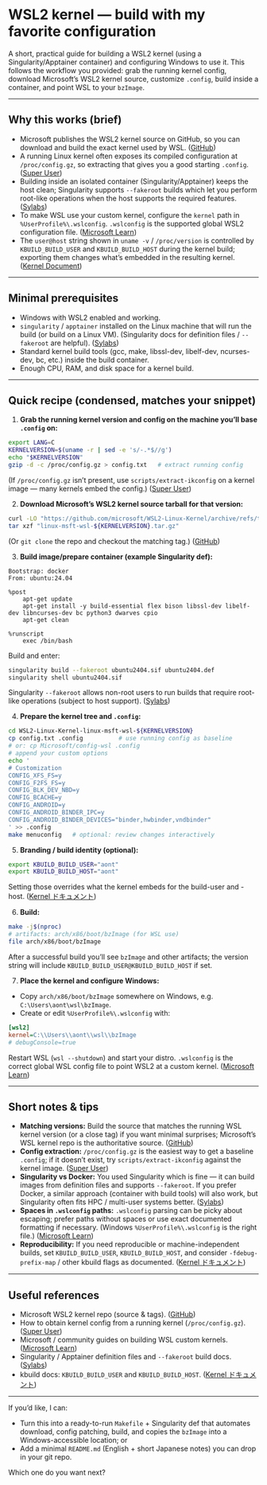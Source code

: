 # WSL2 kernel — build with my favorite configuration

A short, practical guide for building a WSL2 kernel (using a Singularity/Apptainer container) and configuring Windows to use it. This follows the workflow you provided: grab the running kernel config, download Microsoft’s WSL2 kernel source, customize `.config`, build inside a container, and point WSL to your `bzImage`.

---

## Why this works (brief)

* Microsoft publishes the WSL2 kernel source on GitHub, so you can download and build the exact kernel used by WSL. ([GitHub][1])
* A running Linux kernel often exposes its compiled configuration at `/proc/config.gz`, so extracting that gives you a good starting `.config`. ([Super User][2])
* Building inside an isolated container (Singularity/Apptainer) keeps the host clean; Singularity supports `--fakeroot` builds which let you perform root-like operations when the host supports the required features. ([Sylabs][3])
* To make WSL use your custom kernel, configure the `kernel` path in `%UserProfile%\.wslconfig`. `.wslconfig` is the supported global WSL2 configuration file. ([Microsoft Learn][4])
* The `user@host` string shown in `uname -v` / `/proc/version` is controlled by `KBUILD_BUILD_USER` and `KBUILD_BUILD_HOST` during the kernel build; exporting them changes what’s embedded in the resulting kernel. ([Kernel Document][5])

---

## Minimal prerequisites

* Windows with WSL2 enabled and working.
* `singularity` / `apptainer` installed on the Linux machine that will run the build (or build on a Linux VM). (Singularity docs for definition files / `--fakeroot` are helpful). ([Sylabs][3])
* Standard kernel build tools (gcc, make, libssl-dev, libelf-dev, ncurses-dev, bc, etc.) inside the build container.
* Enough CPU, RAM, and disk space for a kernel build.

---

## Quick recipe (condensed, matches your snippet)

1. **Grab the running kernel version and config on the machine you’ll base `.config` on:**

```bash
export LANG=C
KERNELVERSION=$(uname -r | sed -e 's/-.*$//g')
echo "$KERNELVERSION"
gzip -d -c /proc/config.gz > config.txt   # extract running config
```

(If `/proc/config.gz` isn’t present, use `scripts/extract-ikconfig` on a kernel image — many kernels embed the config.) ([Super User][2])

2. **Download Microsoft’s WSL2 kernel source tarball for that version:**

```bash
curl -LO "https://github.com/microsoft/WSL2-Linux-Kernel/archive/refs/tags/linux-msft-wsl-${KERNELVERSION}.tar.gz"
tar xzf "linux-msft-wsl-${KERNELVERSION}.tar.gz"
```

(Or `git clone` the repo and checkout the matching tag.) ([GitHub][1])

3. **Build image/prepare container (example Singularity def):**

```text
Bootstrap: docker
From: ubuntu:24.04

%post
    apt-get update
    apt-get install -y build-essential flex bison libssl-dev libelf-dev libncurses-dev bc python3 dwarves cpio
    apt-get clean

%runscript
    exec /bin/bash
```

Build and enter:

```bash
singularity build --fakeroot ubuntu2404.sif ubuntu2404.def
singularity shell ubuntu2404.sif
```

Singularity `--fakeroot` allows non-root users to run builds that require root-like operations (subject to host support). ([Sylabs][3])

4. **Prepare the kernel tree and `.config`:**

```bash
cd WSL2-Linux-Kernel-linux-msft-wsl-${KERNELVERSION}
cp config.txt .config          # use running config as baseline
# or: cp Microsoft/config-wsl .config
# append your custom options
echo '
# Customization
CONFIG_XFS_FS=y
CONFIG_F2FS_FS=y
CONFIG_BLK_DEV_NBD=y
CONFIG_BCACHE=y
CONFIG_ANDROID=y
CONFIG_ANDROID_BINDER_IPC=y
CONFIG_ANDROID_BINDER_DEVICES="binder,hwbinder,vndbinder"
' >> .config
make menuconfig   # optional: review changes interactively
```

5. **Branding / build identity (optional):**

```bash
export KBUILD_BUILD_USER="aont"
export KBUILD_BUILD_HOST="aont"
```

Setting those overrides what the kernel embeds for the build-user and -host. ([Kernel ドキュメント][5])

6. **Build:**

```bash
make -j$(nproc)
# artifacts: arch/x86/boot/bzImage (for WSL use)
file arch/x86/boot/bzImage
```

After a successful build you’ll see `bzImage` and other artifacts; the version string will include `KBUILD_BUILD_USER@KBUILD_BUILD_HOST` if set.

7. **Place the kernel and configure Windows:**

* Copy `arch/x86/boot/bzImage` somewhere on Windows, e.g. `C:\Users\aont\wsl\bzImage`.
* Create or edit `%UserProfile%\.wslconfig` with:

```ini
[wsl2]
kernel=C:\\Users\\aont\\wsl\\bzImage
# debugConsole=true
```

Restart WSL (`wsl --shutdown`) and start your distro. `.wslconfig` is the correct global WSL config file to point WSL2 at a custom kernel. ([Microsoft Learn][4])

---

## Short notes & tips

* **Matching versions:** Build the source that matches the running WSL kernel version (or a close tag) if you want minimal surprises; Microsoft’s WSL kernel repo is the authoritative source. ([GitHub][1])
* **Config extraction:** `/proc/config.gz` is the easiest way to get a baseline `.config`; if it doesn’t exist, try `scripts/extract-ikconfig` against the kernel image. ([Super User][2])
* **Singularity vs Docker:** You used Singularity which is fine — it can build images from definition files and supports `--fakeroot`. If you prefer Docker, a similar approach (container with build tools) will also work, but Singularity often fits HPC / multi-user systems better. ([Sylabs][3])
* **Spaces in `.wslconfig` paths:** `.wslconfig` parsing can be picky about escaping; prefer paths without spaces or use exact documented formatting if necessary. (Windows `%UserProfile%\.wslconfig` is the right file.) ([Microsoft Learn][4])
* **Reproducibility:** If you need reproducible or machine-independent builds, set `KBUILD_BUILD_USER`, `KBUILD_BUILD_HOST`, and consider `-fdebug-prefix-map` / other kbuild flags as documented. ([Kernel ドキュメント][6])

---

## Useful references

* Microsoft WSL2 kernel repo (source & tags). ([GitHub][1])
* How to obtain kernel config from a running kernel (`/proc/config.gz`). ([Super User][2])
* Microsoft / community guides on building WSL custom kernels. ([Microsoft Learn][7])
* Singularity / Apptainer definition files and `--fakeroot` build docs. ([Sylabs][3])
* kbuild docs: `KBUILD_BUILD_USER` and `KBUILD_BUILD_HOST`. ([Kernel ドキュメント][5])

---

If you’d like, I can:

* Turn this into a ready-to-run `Makefile` + Singularity def that automates download, config patching, build, and copies the `bzImage` into a Windows-accessible location; or
* Add a minimal `README.md` (English + short Japanese notes) you can drop in your git repo.

Which one do you want next?

[1]: https://github.com/microsoft/WSL2-Linux-Kernel "microsoft/WSL2-Linux-Kernel: The source for ..."
[2]: https://superuser.com/questions/287371/how-to-obtain-kernel-config-from-currently-running-linux-system "How to obtain kernel config from currently running Linux ..."
[3]: https://docs.sylabs.io/guides/4.1/user-guide/build_a_container.html "Build a Container — SingularityCE User Guide 4.1 ..."
[4]: https://learn.microsoft.com/en-us/windows/wsl/wsl-config "Advanced settings configuration in WSL"
[5]: https://docs.kernel.org/kbuild/kbuild.html "Kbuild"
[6]: https://docs.kernel.org/kbuild/reproducible-builds.html "Reproducible builds"
[7]: https://learn.microsoft.com/en-us/community/content/wsl-user-msft-kernel-v6 "How to use the Microsoft Linux kernel v6 on WSL2"
